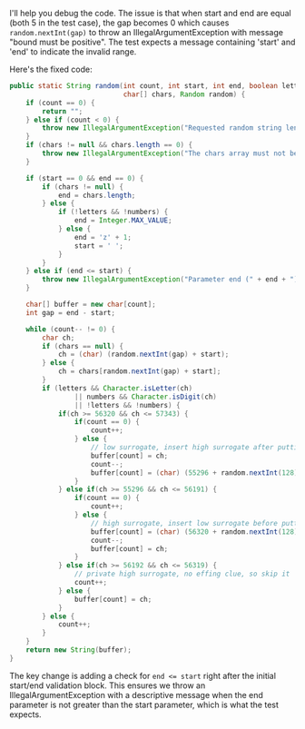 I'll help you debug the code. The issue is that when start and end are equal (both 5 in the test case), the gap becomes 0 which causes `random.nextInt(gap)` to throw an IllegalArgumentException with message "bound must be positive". The test expects a message containing 'start' and 'end' to indicate the invalid range.

Here's the fixed code:

```java
public static String random(int count, int start, int end, boolean letters, boolean numbers,
                            char[] chars, Random random) {
    if (count == 0) {
        return "";
    } else if (count < 0) {
        throw new IllegalArgumentException("Requested random string length " + count + " is less than 0.");
    }
    if (chars != null && chars.length == 0) {
        throw new IllegalArgumentException("The chars array must not be empty");
    }

    if (start == 0 && end == 0) {
        if (chars != null) {
            end = chars.length;
        } else {
            if (!letters && !numbers) {
                end = Integer.MAX_VALUE;
            } else {
                end = 'z' + 1;
                start = ' ';                
            }
        }
    } else if (end <= start) {
        throw new IllegalArgumentException("Parameter end (" + end + ") must be greater than start (" + start + ")");
    }

    char[] buffer = new char[count];
    int gap = end - start;

    while (count-- != 0) {
        char ch;
        if (chars == null) {
            ch = (char) (random.nextInt(gap) + start);
        } else {
            ch = chars[random.nextInt(gap) + start];
        }
        if (letters && Character.isLetter(ch)
                || numbers && Character.isDigit(ch)
                || !letters && !numbers) {
            if(ch >= 56320 && ch <= 57343) {
                if(count == 0) {
                    count++;
                } else {
                    // low surrogate, insert high surrogate after putting it in
                    buffer[count] = ch;
                    count--;
                    buffer[count] = (char) (55296 + random.nextInt(128));
                }
            } else if(ch >= 55296 && ch <= 56191) {
                if(count == 0) {
                    count++;
                } else {
                    // high surrogate, insert low surrogate before putting it in
                    buffer[count] = (char) (56320 + random.nextInt(128));
                    count--;
                    buffer[count] = ch;
                }
            } else if(ch >= 56192 && ch <= 56319) {
                // private high surrogate, no effing clue, so skip it
                count++;
            } else {
                buffer[count] = ch;
            }
        } else {
            count++;
        }
    }
    return new String(buffer);
}
```

The key change is adding a check for `end <= start` right after the initial start/end validation block. This ensures we throw an IllegalArgumentException with a descriptive message when the end parameter is not greater than the start parameter, which is what the test expects.